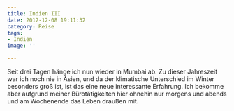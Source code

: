 ```yaml
---
title: Indien III
date: 2012-12-08 19:11:32
category: Reise
tags:
- Indien
image: ''

---
```


Seit drei Tagen hänge ich nun wieder in Mumbai ab. Zu dieser Jahreszeit war ich noch nie in Asien, und da der klimatische Unterschied im Winter besonders groß ist, ist das eine neue interessante Erfahrung. Ich bekomme aber aufgrund meiner Bürotätigkeiten hier ohnehin nur morgens und abends und am Wochenende das Leben draußen mit.
